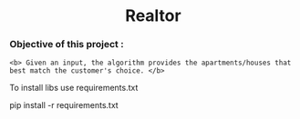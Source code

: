 <h1 align="center"> Realtor </h1>

### Objective of this project : 
    <b> Given an input, the algorithm provides the apartments/houses that best match the customer's choice. </b>

To install libs use requirements.txt

pip install -r requirements.txt
